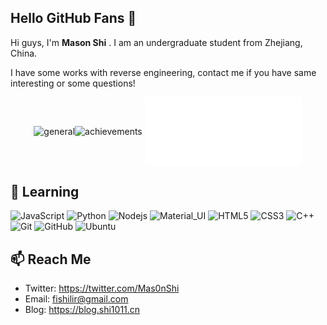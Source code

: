 ## Hello GitHub Fans 👋

Hi guys, I'm **Mason Shi** . I am an undergraduate student from Zhejiang, China. 

I have some works with reverse engineering, contact me if you have same interesting or some questions!

<p align=center>
<img align="center" src="/general.svg" alt="general" width="50%"><img align="center" src="/achievements.svg" alt="achievements" width="50%">
<img align="center" src="/languages.svg" alt="general" width="50%">
</p>

## 🔭 Learning

![JavaScript](https://img.shields.io/badge/-JavaScript-gray?style=flat-square&logo=javascript)
![Python](https://img.shields.io/badge/-Python-gray?style=flat-square&logo=python)
![Nodejs](https://img.shields.io/badge/-Nodejs-gray?style=flat-square&logo=Node.js)
![Material_UI](https://img.shields.io/badge/-Material_UI-gray?style=flat-square&logo=material-ui)
![HTML5](https://img.shields.io/badge/-HTML5-gray?style=flat-square&logo=html5&logoColor=white)
![CSS3](https://img.shields.io/badge/-CSS3-gray?style=flat-square&logo=css3)
![C++](https://img.shields.io/badge/-cpp-gray?style=flat-square&logo=c)
![Git](https://img.shields.io/badge/-Git-gray?style=flat-square&logo=git)
![GitHub](https://img.shields.io/badge/-GitHub-gray?style=flat-square&logo=github)
![Ubuntu](https://img.shields.io/badge/-Ubuntu-gray?style=flat-square&logo=ubuntu)


## 📫 Reach Me

- Twitter: https://twitter.com/Mas0nShi
- Email: [fishilir@gmail.com](mailto:fishilir@gmail.com)
- Blog: https://blog.shi1011.cn
